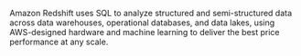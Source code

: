 
Amazon Redshift uses SQL to analyze structured and semi-structured data across data warehouses, operational databases, and data lakes, using AWS-designed hardware and machine learning to deliver the best price performance at any scale.

